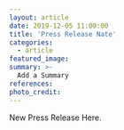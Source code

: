 ```yaml
---
layout: article
date: 2019-12-05 11:00:00
title: 'Press Release Nate'
categories:
  - article
featured_image: 
summary: >-
  Add a Summary
references:
photo_credit:
---
```



New Press Release Here.